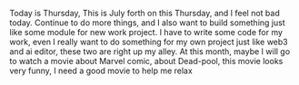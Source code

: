 Today is Thursday, This is July forth on this Thursday, and I feel not bad today. Continue to do more things, and I also want to build something just like some module for new work project. I have to write some code for my work, even I really want to do something for my own project just like web3 and ai editor, these two are right up my alley.
At this month, maybe I will go to watch a movie about Marvel comic, about Dead-pool, this movie looks very funny, I need a good movie to help me relax
